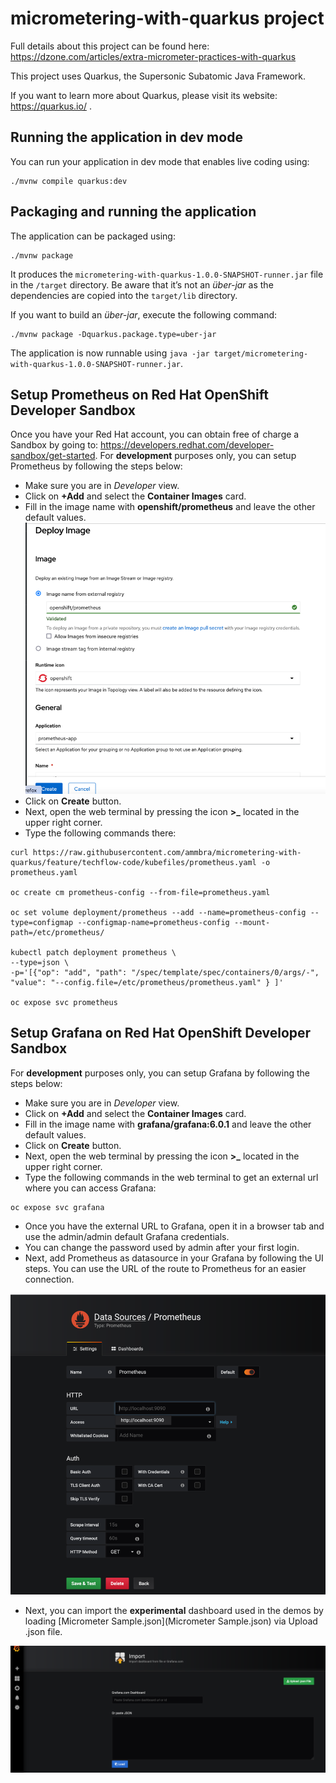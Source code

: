 # micrometering-with-quarkus project

Full details about this project can be found here: https://dzone.com/articles/extra-micrometer-practices-with-quarkus

This project uses Quarkus, the Supersonic Subatomic Java Framework.

If you want to learn more about Quarkus, please visit its website: https://quarkus.io/ .

## Running the application in dev mode

You can run your application in dev mode that enables live coding using:
```shell script
./mvnw compile quarkus:dev
```

## Packaging and running the application

The application can be packaged using:
```shell script
./mvnw package
```
It produces the `micrometering-with-quarkus-1.0.0-SNAPSHOT-runner.jar` file in the `/target` directory.
Be aware that it’s not an _über-jar_ as the dependencies are copied into the `target/lib` directory.

If you want to build an _über-jar_, execute the following command:
```shell script
./mvnw package -Dquarkus.package.type=uber-jar
```

The application is now runnable using `java -jar target/micrometering-with-quarkus-1.0.0-SNAPSHOT-runner.jar`.

## Setup Prometheus on Red Hat OpenShift Developer Sandbox 

Once you have your Red Hat account, you can obtain free of charge a Sandbox by going to: https://developers.redhat.com/developer-sandbox/get-started.
For **development** purposes only, you can setup Prometheus by following the steps below:

* Make sure you are in *Developer* view.
* Click on **+Add** and select the **Container Images** card.
* Fill in the image name with **openshift/prometheus** and leave the other default values.
![img.png](prometheus.png)
* Click on **Create** button.
* Next, open the web terminal by pressing the icon **>_** located in the upper right corner.
* Type the following commands there:

```shell script
curl https://raw.githubusercontent.com/ammbra/micrometering-with-quarkus/feature/techflow-code/kubefiles/prometheus.yaml -o prometheus.yaml

oc create cm prometheus-config --from-file=prometheus.yaml

oc set volume deployment/prometheus --add --name=prometheus-config --type=configmap --configmap-name=prometheus-config --mount-path=/etc/prometheus/

kubectl patch deployment prometheus \
--type=json \
-p='[{"op": "add", "path": "/spec/template/spec/containers/0/args/-", "value": "--config.file=/etc/prometheus/prometheus.yaml" } ]'

oc expose svc prometheus
```

## Setup Grafana on Red Hat OpenShift Developer Sandbox 

For **development** purposes only, you can setup Grafana by following the steps below:

* Make sure you are in *Developer* view.
* Click on **+Add** and select the **Container Images** card.
* Fill in the image name with **grafana/grafana:6.0.1** and leave the other default values.
* Click on **Create** button.
* Next, open the web terminal by pressing the icon **>_** located in the upper right corner.
* Type the following commands in the web terminal to get an external url where you can access Grafana:

```shell script
oc expose svc grafana
```
* Once you have the external URL to Grafana, open it in a browser tab and use the admin/admin default Grafana credentials.
* You can change the password used by admin after your first login.
* Next, add Prometheus as datasource in your Grafana by following the UI steps.
You can use the URL of the route to Prometheus for an easier connection.

![img.png](grafana-ds.png)
* Next, you can import the **experimental** dashboard used in the demos by loading [Micrometer Sample.json](Micrometer Sample.json) via Upload .json file.

![img.png](grafana-dashboard.png)
